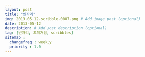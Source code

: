 ```yaml
---
layout: post
title: "빈자리"
img: 2013.05.12-scribble-0007.png # Add image post (optional)
date: 2013-05-12
description: # Add post description (optional)
tag: [빈자리, 끄적거림, scribbles]
sitemap :
  changefreq : weekly
  priority : 1.0
---
```

